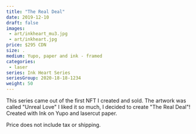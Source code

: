 ```yaml
---
title: "The Real Deal"
date: 2019-12-10
draft: false
images:
 - art/inkheart_mu3.jpg
 - art/inkheart.jpg
price: $295 CDN
size: .
medium: Yupo, paper and ink - framed
categories:
 - laser
series: Ink Heart Series
seriesGroup: 2020-18-18-1234
weight: 50
---
```


This series came out of the first NFT I created and sold. The artwork was called "Unreal Love" I liked it so much, I decided to create "The Real Deal"! Created with Ink on Yupo and lasercut paper.

Price does not include tax or shipping.
